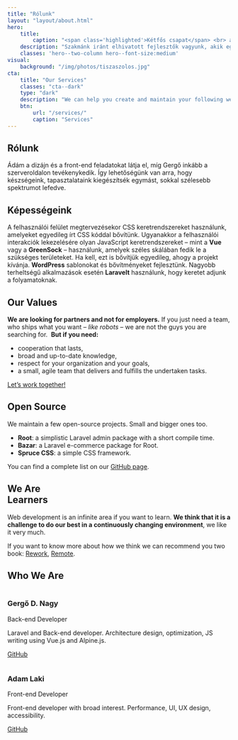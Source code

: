 ```yaml
---
title: "Rólunk"
layout: "layout/about.html"
hero:
    title:
        caption: "<span class='highlighted'>Kétfős csapat</span> <br> ami sokat tud"
    description: "Szakmánk iránt elhivatott fejlesztők vagyunk, akik együtt tanulnak, fejlődnek, publikálnak és alkotnak."
    classes: 'hero--two-column hero--font-size:medium'
visual:
    background: "/img/photos/tiszaszolos.jpg"
cta:
    title: "Our Services"
    classes: "cta--dark"
    type: "dark"
    description: "We can help you create and maintain your following website or web application development in the long run."
    btn:
        url: "/services/"
        caption: "Services"
---
```


<div class="l-post l-post--narrow">
    <div class="container container--narrow">
        <div class="l-post__list">
            <div class="text-card text-card--two-column">
                <h2 class="text-card__title">Rólunk</h2>
                <div class="post-content">
                    <p>Ádám a dizájn és a front-end feladatokat látja el, míg Gergő inkább a szerveroldalon tevékenykedik. Így lehetőségünk van arra, hogy készségeink, tapasztalataink kiegészítsék egymást, sokkal szélesebb spektrumot lefedve.</p>
                </div>
            </div>
            <div class="text-card text-card--two-column">
                <h2 class="text-card__title">Képességeink</h2>
                <div class="post-content">
                    <p>A felhasználói felület megtervezésekor CSS keretrendszereket használunk, amelyeket egyedileg írt CSS kóddal bővítünk. Ugyanakkor a felhasználói interakciók lekezelésére olyan JavaScript keretrendszereket – mint a <strong>Vue</strong> vagy a <strong>GreenSock</strong> – használunk, amelyek széles skálában fedik le a szükséges területeket. Ha kell, ezt is bővítjük egyedileg, ahogy a projekt kívánja. <strong>WordPress</strong> sablonokat és bővítményeket fejlesztünk. Nagyobb terheltségű alkalmazások esetén <strong>Laravelt</strong> használunk, hogy keretet adjunk a folyamatoknak.</p>
                </div>
            </div>
            <div class="text-card text-card--two-column">
                <h2 class="text-card__title">Our Values</h2>
                <div class="post-content">
                    <p>
                        <strong>We are looking for partners and not for employers.</strong> If you just need a team, who ships what you want – <em>like robots</em> – we are not the guys you are searching for.&nbsp; <strong>But if you need:</strong>
                    </p>
                    <ul>
                        <li>cooperation that lasts,</li>
                        <li>broad and up-to-date knowledge,</li>
                        <li>respect for your organization and your goals,</li>
                        <li>a small, agile team that delivers and fulfills the undertaken tasks.</li>
                    </ul>
                    <p>
                        <a href="/contact/">Let’s work together!</a>
                    </p>
                </div>
            </div>
            <div class="text-card text-card--two-column">
                <h2 class="text-card__title">Open Source</h2>
                <div class="post-content">
                    <p>We maintain a few open-source projects. Small and bigger ones too.</p>
                    <ul>
                        <li><strong>Root</strong>: a simplistic Laravel admin package with a short compile time.</li>
                        <li><strong>Bazar</strong>: a Laravel e-commerce package for Root.</li>
                        <li><strong>Spruce CSS</strong>: a simple CSS framework.</li>
                    </ul>
                    <p>You can find a complete list on our <a href="https://github.com/conedevelopment">GitHub page</a>.</p>
                </div>
            </div>
            <div class="text-card text-card--two-column">
                <h2 class="text-card__title">We Are<br>Learners</h2>
                <div class="post-content">
                    <p>Web development is an infinite area if you want to learn. <strong> We think that it is a challenge to do our best in a continuously changing environment</strong>, we like it very much.</p>
                    <p>If you want to know more about how we think we can recommend you two book: <a href="https://www.amazon.com/ReWork-Change-Way-Work-Forever-ebook/dp/B003ELY7PG">Rework</a>, <a href="https://www.amazon.com/Remote-Required-David-Heinemeier-Hansson-ebook/dp/B00CZ7OC46/">Remote</a>.</p>
                </div>
            </div>
            <div class="text-card text-card--two-column">
                <h2 class="text-card__title">Who We Are</h2>
                <div class="l-team-member">
                    <div class="team-member-card">
                        <div class="team-member-card__header">
                            <img src="//secure.gravatar.com/avatar/511c68b33bbb4e963fb2605fcef8a5fb?s=128&amp;d=mm&amp;r=g" alt="" class="team-member-card__avatar">
                            <div class="team-member-card__caption">
                                <h3 class="team-member-card__name">Gergő D. Nagy</h3>
                                <p class="team-member-card__job">Back-end Developer</p>
                            </div>
                        </div>
                        <div class="team-member-card__body">
                            <p>Laravel and Back-end developer. Architecture design, optimization, JS writing using Vue.js and Alpine.js.</p>
                            <p><a href="https://github.com/iamgergo" target="_blank" rel="noopener">GitHub</a>
                            </p>
                        </div>
                    </div>
                    <div class="team-member-card">
                        <div class="team-member-card__header">
                            <img src="//secure.gravatar.com/avatar/fd9479a898c593601efd2fe758a86dba?s=128&amp;d=mm&amp;r=g" alt="" class="team-member-card__avatar">
                            <div class="team-member-card__caption">
                                <h3 class="team-member-card__name">Adam Laki</h3>
                                <p class="team-member-card__job">Front-end Developer</p>
                            </div>
                        </div>
                        <div class="team-member-card__body">
                            <p>Front-end developer with broad interest. Performance, UI, UX design, accessibility.</p>
                            <p><a href="https://github.com/adamlaki" target="_blank" rel="noopener">GitHub</a></p>
                        </div>
                    </div>
                </div>
            </div>
        </div>
    </div>
</div>
